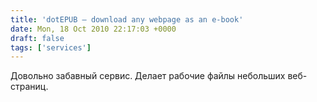```yaml
---
title: 'dotEPUB — download any webpage as an e-book'
date: Mon, 18 Oct 2010 22:17:03 +0000
draft: false
tags: ['services']
---
```


Довольно забавный сервис. Делает рабочие файлы небольших веб-страниц.